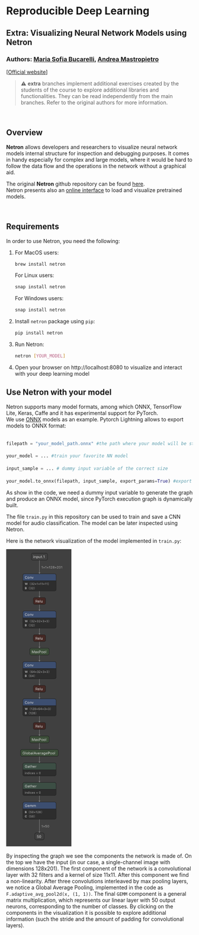 # Reproducible Deep Learning
## Extra: Visualizing Neural Network Models using Netron
### Authors: [Maria Sofia Bucarelli](https://github.com/memis12), [Andrea Mastropietro](https://github.com/AndMastro)

[[Official website](https://www.sscardapane.it/teaching/reproducibledl/)]

> :warning: **extra** branches implement additional exercises created by the students of the course to explore additional libraries and functionalities. They can be read independently from the main branches. Refer to the original authors for more information.

&nbsp;

## Overview

**Netron** allows developers and researchers to visualize neural network models internal structure for inspection and debugging purposes. It comes in handy especially for complex and large models, where it would be hard to follow the data flow and the operations in the network without a graphical aid.

The original **Netron** github repository can be found [here](https://github.com/lutzroeder/netron).\
Netron presents also an [online interface](https://netron.app) to load and visualize pretrained models. 

&nbsp;

## Requirements
In order to use Netron, you need the following:

1. For MacOS users:
    ```bash 
    brew install netron
    ```
   For Linux users:
   ```bash 
   snap install netron
   ```
   For Windows users:
   ```bash 
   snap install netron
   ```
2. Install `netron` package using `pip`:
    ```bash
    pip install netron
    ```
3. Run Netron:
   ```bash
   netron [YOUR_MODEL]
   ``` 
4. Open your browser on http://localhost:8080 to visualize and interact with your deep learning model

## Use Netron with your model

Netron supports many model formats, among which ONNX, TensorFlow Lite, Keras, Caffe and it has experimental support for PyTorch.\
We use [ONNX](https://onnx.ai/index.html) models as an example. Pytorch Lightning allows to export models to ONNX format:

```python

filepath = "your_model_path.onnx" #the path where your model will be stored

your_model = ... #train your favorite NN model

input_sample = ... # dummy input variable of the correct size

your_model.to_onnx(filepath, input_sample, export_params=True) #export your model to ONNX format

```

As show in the code, we need a dummy input variable to generate the graph and produce an ONNX model, since PyTorch execution graph is dynamically built.

The file ```train.py``` in this repository can be used to train and save a CNN model for audio classification. The model can be later inspected using Netron.

Here is the network visualization of the model implemented in ```train.py```:

<img src="images/audionet_graph.png" width="176" height="800"/>

By inspecting the graph we see the components the network is made of. On the top we have the input (in our case, a single-channel image with dimensions 128x201). The first component of the network is a convolutional layer with 32 filters and a kernel of size 11x11. After this component we find a non-linearity. After three convolutions interleaved by max pooling layers, we notice a Global Average Pooling, implemented in the code as ```F.adaptive_avg_pool2d(x, (1, 1))```. The final ```GEMM``` component is a general matrix multiplication, which represents our linear layer with 50 output neurons, corresponding to the number of classes. By clicking on the components in the visualization it is possible to explore additional information (such the stride and the amount of padding for convolutional layers). 
